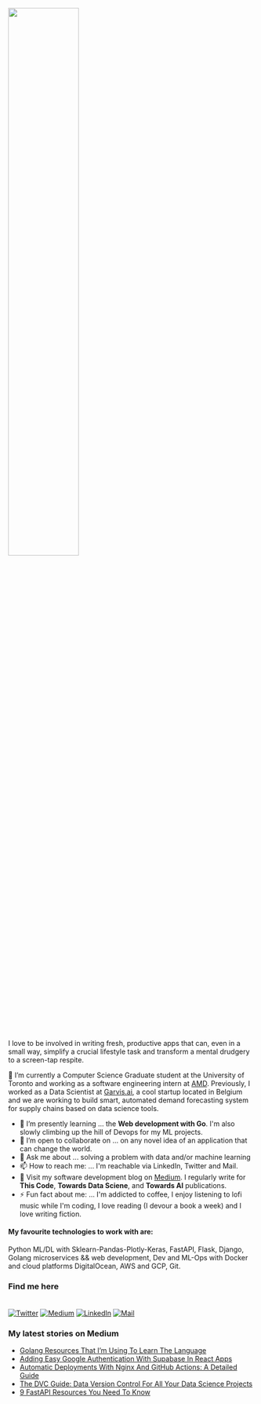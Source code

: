 <p  align="left" > <img width=53.5%  src="https://user-images.githubusercontent.com/34805906/94922526-0481e200-04d8-11eb-9300-e42c9bfea9f8.png"></p> 

I love to be involved in writing fresh, productive apps that can, even in a small way, simplify a crucial lifestyle task and transform a mental drudgery to a screen-tap respite.  

🔭 I’m currently a Computer Science Graduate student at the University of Toronto and working as a software engineering intern at [AMD](https://amd.com). Previously, I worked as a Data Scientist at [Garvis.ai](https://www.garvis.ai/), a cool startup located in Belgium and we are working to build smart, automated demand forecasting system for supply chains based on data science tools.

- 🌱 I’m presently learning ... the **Web development with Go**. I'm also slowly climbing up the hill of Devops for my ML projects. 
- 👯 I’m open to collaborate on ... on any novel idea of an application that can change the world.
- 💬 Ask me about ... solving a problem with data and/or machine learning
- 📫 How to reach me: ... I'm reachable via LinkedIn, Twitter and Mail.
- :book: Visit my software development blog on [Medium](https://medium.com/@ipom). I regularly write for **This Code**, **Towards Data Sciene**, and **Towards AI** publications. 
- ⚡ Fun fact about me: ... I'm addicted to coffee, I enjoy listening to lofi music while I'm coding, I love reading (I devour a book a week) and I love writing fiction. 

#### My favourite technologies to work with are:
Python ML/DL with Sklearn-Pandas-Plotly-Keras, FastAPI, Flask, Django, Golang microservices && web development, Dev and ML-Ops with Docker and cloud platforms DigitalOcean, AWS and GCP, Git. 


### Find me here <br><br>
<a href="https://twitter.com/intent/follow?screen_name=csandyash&tw_p=followbutton" target="_blank"><img alt="Twitter" src="https://img.shields.io/badge/twitter-%231DA1F2.svg?&style=for-the-badge&logo=twitter&logoColor=white" /></a>
<a href="https://medium.com/@ipom" target="_blank"><img alt="Medium" src="https://img.shields.io/badge/medium-%2312100E.svg?&style=for-the-badge&logo=medium&logoColor=white" /></a>
<a href="https://www.linkedin.com/in/yashprakash13" target="_blank"><img alt="LinkedIn" src="https://img.shields.io/badge/linkedin-%230077B5.svg?&style=for-the-badge&logo=linkedin&logoColor=white" /></a>
<a href="mailto:yash@yashprakash.com" target="_blank"><img alt="Mail" src="https://img.shields.io/badge/Gmail-D14836?style=for-the-badge&logo=gmail&logoColor=white"/></a>


 ### My latest stories on Medium
 - [Golang Resources That I’m Using To Learn The Language](https://levelup.gitconnected.com/golang-resources-that-im-using-to-learn-the-language-a4321afd22e9?source=rss-9ba949960063------2)
 - [Adding Easy Google Authentication With Supabase In React Apps](https://levelup.gitconnected.com/adding-easy-google-authentication-with-supabase-in-react-apps-68c099a0dcf7?source=rss-9ba949960063------2)
 - [Automatic Deployments With Nginx And GitHub Actions: A Detailed Guide](https://levelup.gitconnected.com/automatic-deployments-with-nginx-and-github-actions-a-detailed-guide-5505c074cc9f?source=rss-9ba949960063------2)
 - [The DVC Guide: Data Version Control For All Your Data Science Projects](https://towardsdatascience.com/the-dvc-guide-data-version-control-for-all-your-data-science-projects-382d5b5aab00?source=rss-9ba949960063------2)
 - [9 FastAPI Resources You Need To Know](https://python.plainenglish.io/9-fastapi-resources-you-need-to-know-f050799ef1f6?source=rss-9ba949960063------2)
